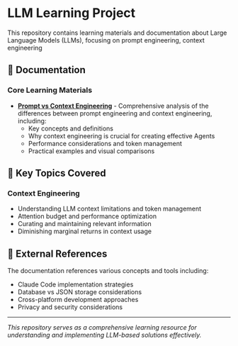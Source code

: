 # LLM Learning Project

This repository contains learning materials and documentation about Large Language Models (LLMs), focusing on prompt engineering, context engineering
## 📖 Documentation

### Core Learning Materials

- **[Prompt vs Context Engineering](./prompt_vs_context.md)** - Comprehensive analysis of the differences between prompt engineering and context engineering, including:
  - Key concepts and definitions
  - Why context engineering is crucial for creating effective Agents
  - Performance considerations and token management
  - Practical examples and visual comparisons

## 🎯 Key Topics Covered

### Context Engineering
- Understanding LLM context limitations and token management
- Attention budget and performance optimization
- Curating and maintaining relevant information
- Diminishing marginal returns in context usage


## 🔗 External References

The documentation references various concepts and tools including:
- Claude Code implementation strategies
- Database vs JSON storage considerations
- Cross-platform development approaches
- Privacy and security considerations

---

*This repository serves as a comprehensive learning resource for understanding and implementing LLM-based solutions effectively.*
